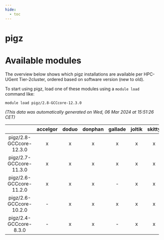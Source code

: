 ```yaml
---
hide:
  - toc
---
```


pigz
====

# Available modules


The overview below shows which pigz installations are available per HPC-UGent Tier-2cluster, ordered based on software version (new to old).

To start using pigz, load one of these modules using a `module load` command like:

```shell
module load pigz/2.8-GCCcore-12.3.0
```

*(This data was automatically generated on Wed, 06 Mar 2024 at 15:51:26 CET)*  

| |accelgor|doduo|donphan|gallade|joltik|skitty|
| :---: | :---: | :---: | :---: | :---: | :---: | :---: |
|pigz/2.8-GCCcore-12.3.0|x|x|x|x|x|x|
|pigz/2.7-GCCcore-11.3.0|x|x|x|x|x|x|
|pigz/2.6-GCCcore-11.2.0|x|x|x|-|x|x|
|pigz/2.6-GCCcore-10.2.0|-|x|x|x|x|x|
|pigz/2.4-GCCcore-8.3.0|-|x|x|-|x|x|
